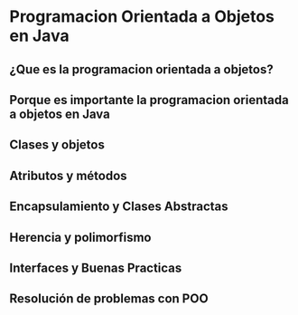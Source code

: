 # Programacion Orientada a Objetos en Java

## ¿Que es la programacion orientada a objetos?


## Porque es importante la programacion orientada a objetos en Java

## Clases y objetos

## Atributos y métodos

## Encapsulamiento y Clases Abstractas

## Herencia y polimorfismo 

## Interfaces y Buenas Practicas

## Resolución de problemas con POO